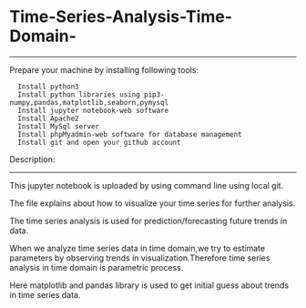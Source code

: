 # Time-Series-Analysis-Time-Domain-
_________________________________________________________________________________________________________________________

Prepare your machine by installing following tools:

      Install python3
      Install python libraries using pip3-numpy,pandas,matplotlib,seaborn,pymysql
      Install jupyter notebook-web software
      Install Apache2 
      Install MySql server
      Install phpMyadmin-web software for database management
      Install git and open your github account
      
Description:
________________________________________________________________________________________________________________________

This jupyter notebook is uploaded by using command line using local git.

The file explains about how to visualize your time series for further analysis.

The time series analysis is used for prediction/forecasting future trends in data.

When we analyze time series data in time domain,we try to estimate parameters by observing
trends in visualization.Therefore time series analysis in time domain is parametric process.

Here matplotlib and pandas library is used to get initial guess about trends in time series data.
